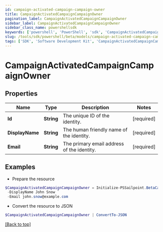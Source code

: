 ```yaml
---
id: campaign-activated-campaign-campaign-owner
title: CampaignActivatedCampaignCampaignOwner
pagination_label: CampaignActivatedCampaignCampaignOwner
sidebar_label: CampaignActivatedCampaignCampaignOwner
sidebar_class_name: powershellsdk
keywords: ['powershell', 'PowerShell', 'sdk', 'CampaignActivatedCampaignCampaignOwner'] 
slug: /tools/sdk/powershell/beta/models/campaign-activated-campaign-campaign-owner
tags: ['SDK', 'Software Development Kit', 'CampaignActivatedCampaignCampaignOwner']
---
```



# CampaignActivatedCampaignCampaignOwner

## Properties

Name | Type | Description | Notes
------------ | ------------- | ------------- | -------------
**Id** |  **String** | The unique ID of the identity. | [required]
**DisplayName** |  **String** | The human friendly name of the identity. | [required]
**Email** |  **String** | The primary email address of the identity. | [required]

## Examples

- Prepare the resource
```powershell
$CampaignActivatedCampaignCampaignOwner = Initialize-PSSailpoint.BetaCampaignActivatedCampaignCampaignOwner  -Id 37f080867702c1910177031320c40n27 `
 -DisplayName John Snow `
 -Email john.snow@example.com
```

- Convert the resource to JSON
```powershell
$CampaignActivatedCampaignCampaignOwner | ConvertTo-JSON
```


[[Back to top]](#) 

